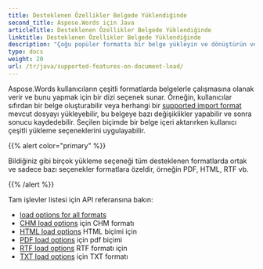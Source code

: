 ```yaml
---
title: Desteklenen Özellikler Belgede Yüklendiğinde
second_title: Aspose.Words için Java
articleTitle: Desteklenen Özellikler Belgede Yüklendiğinde
linktitle: Desteklenen Özellikler Belgede Yüklendiğinde
description: "Çoğu popüler formatta bir belge yükleyin ve dönüştürün ve destekler çok çeşitli Microsoft Word özellikleri."
type: docs
weight: 20
url: /tr/java/supported-features-on-document-load/
---
```


Aspose.Words kullanıcıların çeşitli formatlarda belgelerle çalışmasına olanak verir ve bunu yapmak için bir dizi seçenek sunar. Örneğin, kullanıcılar sıfırdan bir belge oluşturabilir veya herhangi bir [supported import format](/words/java/supported-document-formats/) mevcut dosyayı yükleyebilir, bu belgeye bazı değişiklikler yapabilir ve sonra sonucu kaydedebilir. Seçilen biçimde bir belge içeri aktarırken kullanıcı çeşitli yükleme seçeneklerini uygulayabilir.

{{% alert color="primary" %}}

Bildiğiniz gibi birçok yükleme seçeneği tüm desteklenen formatlarda ortak ve sadece bazı seçenekler formatlara özeldir, örneğin PDF, HTML, RTF vb.

{{% /alert %}}

Tam işlevler listesi için API referansına bakın:

- [load options for all formats](https://reference.aspose.com/words/java/com.aspose.words/loadoptions/)
- [CHM load options](https://reference.aspose.com/words/java/com.aspose.words/chmloadoptions/) için CHM formatı
- [HTML load options](https://reference.aspose.com/words/java/com.aspose.words/htmlloadoptions/) HTML biçimi için
- [PDF load options](https://reference.aspose.com/words/java/com.aspose.words/pdfloadoptions/) için pdf biçimi
- [RTF load options](https://reference.aspose.com/words/java/com.aspose.words/rtfloadoptions/) RTF formatı için
- [TXT load options](https://reference.aspose.com/words/java/com.aspose.words/txtloadoptions/) için TXT formatı